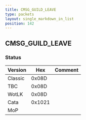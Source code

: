 ```yaml
---
title: CMSG_GUILD_LEAVE
type: packets
layout: single_markdown_in_list
position: 142
---
```


## CMSG_GUILD_LEAVE

### Status

Version    | Hex        | Comment
---------- | ---------- | ---------- 
Classic    | 0x08D      |
TBC        | 0x08D      |
WotLK      | 0x08D      |
Cata       | 0x1021     |
MoP        |            |